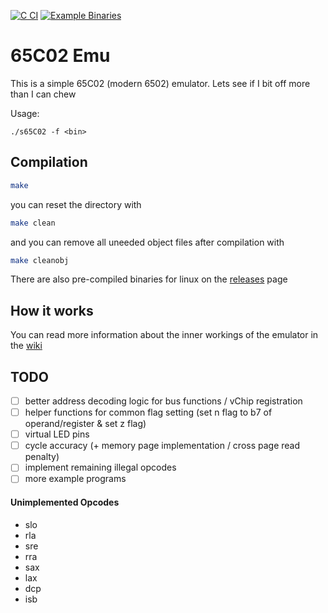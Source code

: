 [![C CI](https://github.com/SamBkamp/6502emu/actions/workflows/c-CI.yml/badge.svg?branch=main)](https://github.com/SamBkamp/6502emu/actions/workflows/c-CI.yml)
[![Example Binaries](https://github.com/SamBkamp/6502emu/actions/workflows/example_bin.yml/badge.svg)](https://github.com/SamBkamp/6502emu/actions/workflows/example_bin.yml)
# 65C02 Emu

This is a simple 65C02 (modern 6502) emulator. Lets see if I bit off more than I can chew

Usage:
```
./s65C02 -f <bin>
```

## Compilation

```bash
make
```
you can reset the directory with
```bash
make clean
```
and you can remove all uneeded object files after compilation with
```bash
make cleanobj
```

There are also pre-compiled binaries for linux on the [releases](https://github.com/SamBkamp/6502emu/releases) page

## How it works

You can read more information about the inner workings of the emulator in the [wiki](https://github.com/SamBkamp/6502emu/wiki)

## TODO
- [ ] better address decoding logic for bus functions / vChip registration
- [ ] helper functions for common flag setting (set n flag to b7 of operand/register & set z flag)
- [ ] virtual LED pins
- [ ] cycle accuracy (+ memory page implementation / cross page read penalty)
- [ ] implement remaining illegal opcodes
- [ ] more example programs

#### Unimplemented Opcodes
  - slo
  - rla
  - sre
  - rra
  - sax
  - lax
  - dcp
  - isb